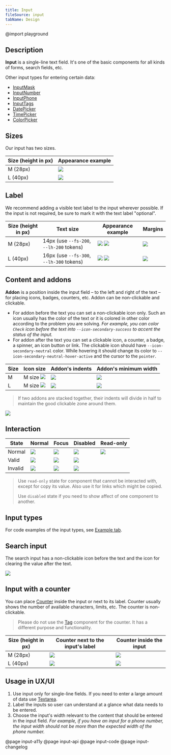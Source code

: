 ```yaml
---
title: Input
fileSource: input
tabName: Design
---
```


@import playground

## Description

**Input** is a single-line text field. It's one of the basic components for all kinds of forms, search fields, etc.

Other input types for entering certain data:

- [InputMask](/components/input-mask/)
- [InputNumber](/components/input-number/)
- [InputPhone](/components/input-phone/)
- [InputTags](/components/input-tags/)
- [DatePicker](/components/date-picker)
- [TimePicker](/components/time-picker)
- [ColorPicker](/components/color-picker)

## Sizes

Our input has two sizes.

| Size (height in px) | Appearance example      |
| ------------------- | ----------------------- |
| M (28px)            | ![](static/input-m.png) |
| L (40px)            | ![](static/input-l.png) |

## Label

We recommend adding a visible text label to the input wherever possible. If the input is not required, be sure to mark it with the text label "optional".

| Size (height in px) | Text size                                | Appearance example                                             | Margins                              |
| ------------------- | ---------------------------------------- | -------------------------------------------------------------- | ------------------------------------ |
| M (28px)            | 14px (use `--fs-200`, `--lh-200` tokens) | ![](static/input-label-m.png) ![](static/input-optional-m.png) | ![](static/input-label-margin-m.png) |
| L (40px)            | 16px (use `--fs-300`, `--lh-300` tokens) | ![](static/input-label-l.png) ![](static/input-optional-l.png) | ![](static/input-label-margin-l.png) |

## Content and addons

**Addon** is a position inside the input field – to the left and right of the text – for placing icons, badges, counters, etc. Addon can be non-clickable and clickable.

- For addon before the text you can set a non-clickable icon only. Such an icon usually has the color of the text or it is colored in other color according to the problem you are solving. _For example, you can color `Check` icon before the text into `--icon-secondary-success` to accent the status of the input._
- For addon after the text you can set a clickable icon, a counter, a badge, a spinner, an icon button or link. The clickable icon should have `--icon-secondary-neutral` color. While hovering it should change its color to `--icon-secondary-neutral-hover-active` and the cursor to the `pointer`.

| Size | Icon size                           | Addon's indents                 | Addon's minimum width         |
| ---- | ----------------------------------- | ------------------------------- | ----------------------------- |
| M    | M size ![](static/addon-m-icon.png) | ![](static/addon-m-padding.png) | ![](static/addon-m-width.png) |
| L    | M size ![](static/addon-l-icon.png) | ![](static/addon-l-padding.png) | ![](static/addon-l-width.png) |

> If two addons are stacked together, their indents will divide in half to maintain the good clickable zone around them.

![](static/padding_collapse.png)

## Interaction

| State   | Normal                        | Focus                               | Disabled                               | Read-only                      |
| ------- | ----------------------------- | ----------------------------------- | -------------------------------------- | ------------------------------ |
| Normal  | ![](static/input-normal.png)  | ![](static/input-normal-focus.png)  | ![](static/input-normal-disabled.png)  | ![](static/input-readonly.png) |
| Valid   | ![](static/input-valid.png)   | ![](static/input-valid-focus.png)   | ![](static/input-valid-disabled.png)   |                                |
| Invalid | ![](static/input-invalid.png) | ![](static/input-invalid-focus.png) | ![](static/input-invalid-disabled.png) |                                |

> Use `read-only` state for component that cannot be interacted with, except for copy its value. Also use it for links which might be copied.
>
> Use `disabled` state if you need to show affect of one component to another.

## Input types

For code examples of the input types, see [Example tab](/components/input/input-code).

## Search input

The search input has a non-clickable icon before the text and the icon for clearing the value after the text.

![](static/search.png)

## Input with a counter

You can place [Counter](/components/counter/) inside the input or next to its label. Counter usually shows the number of available characters, limits, etc. The counter is non-clickable.

> Please do not use the [Tag](/components/tag/) component for the counter. It has a different purpose and functionality.

| Size (height in px) | Counter next to the input's label | Counter inside the input     |
| ------------------- | --------------------------------- | ---------------------------- |
| M (28px)            | ![](static/counter-M.png)         | ![](static/counter-in-m.png) |
| L (40px)            | ![](static/counter-L.png)         | ![](static/counter-in-l.png) |

## Usage in UX/UI

1. Use input only for single-line fields. If you need to enter a large amount of data use [Textarea](/components/textarea/).
2. Label the inputs so user can understand at a glance what data needs to be entered.
3. Choose the input's width relevant to the content that should be entered in the input field. _For example, if you have an input for a phone number, the input width should not be more than the expected width of the phone number._

@page input-a11y
@page input-api
@page input-code
@page input-changelog
